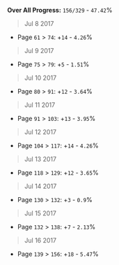 **Over All Progress:** `156/329` - `47.42`%


> Jul 8 2017
  * Page `61` > `74`: +`14` - `4.26`%
> Jul 9 2017
  * Page `75` > `79`: +`5` - `1.51`%
> Jul 10 2017
  * Page `80` > `91`: +`12` - `3.64`%
> Jul 11 2017
  * Page `91` > `103`: +`13` - `3.95`%
> Jul 12 2017
  * Page `104` > `117`: +`14` - `4.26`%
> Jul 13 2017
  * Page `118` > `129`: +`12` - `3.65`%
> Jul 14 2017
  * Page `130` > `132`: +`3` - `0.9`%
> Jul 15 2017
  * Page `132` > `138`: +`7` - `2.13`%
> Jul 16 2017
  * Page `139` > `156`: +`18` - `5.47`%
